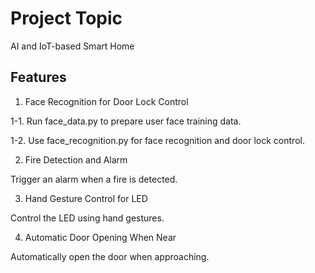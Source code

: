 # Project Topic
AI and IoT-based Smart Home

## Features

1. Face Recognition for Door Lock Control

1-1. Run face_data.py to prepare user face training data.

1-2. Use face_recognition.py for face recognition and door lock control.

2. Fire Detection and Alarm

Trigger an alarm when a fire is detected.

3. Hand Gesture Control for LED

Control the LED using hand gestures.

4. Automatic Door Opening When Near

Automatically open the door when approaching.
